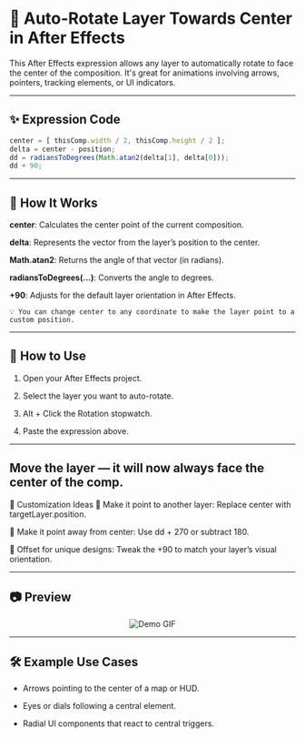 # 🎯 Auto-Rotate Layer Towards Center in After Effects

This After Effects expression allows any layer to automatically rotate to face the center of the composition. It's great for animations involving arrows, pointers, tracking elements, or UI indicators.

---

## ✨ Expression Code

```jsx
center = [ thisComp.width / 2, thisComp.height / 2 ];
delta = center - position;
dd = radiansToDegrees(Math.atan2(delta[1], delta[0]));
dd + 90;
```
---
## 🧠 How It Works


**center**: Calculates the center point of the current composition.

**delta**: Represents the vector from the layer’s position to the center.

**Math.atan2**: Returns the angle of that vector (in radians).

**radiansToDegrees(...)**: Converts the angle to degrees.

**+90**: Adjusts for the default layer orientation in After Effects.

```
💡 You can change center to any coordinate to make the layer point to a custom position.
```

---
## 📌 How to Use

1. Open your After Effects project.

2. Select the layer you want to auto-rotate.

3. Alt + Click the Rotation stopwatch.

4. Paste the expression above.

--- 

## Move the layer — it will now always face the center of the comp.


🧪 Customization Ideas
🔁 Make it point to another layer: Replace center with targetLayer.position.

🔄 Make it point away from center: Use dd + 270 or subtract 180.

📐 Offset for unique designs: Tweak the +90 to match your layer’s visual orientation.


---
## 📷 Preview

<p align="center">
  <img src="/1. Angle towards center/assets/towards_center.gif" alt="Demo GIF" />
</p>

<!-- Replace this with your actual preview GIF or image -->

---
## 🛠 Example Use Cases

- Arrows pointing to the center of a map or HUD.

- Eyes or dials following a central element.

- Radial UI components that react to central triggers.
